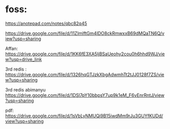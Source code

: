 # foss:

https://anotepad.com/notes/qbc82q45


https://drive.google.com/file/d/11ZImIftGm4IDO8ckRmwxxB69dMQaTN6Q/view?usp=sharing

Affan: 
https://drive.google.com/file/d/1KK6fE3XA5ljBSaUeohy2cou0h6hhd9WJ/view?usp=drive_link

3rd redis : 
https://drive.google.com/file/d/1326hqGTJzkXbgAdwmhTt2tJJ0128f7ZS/view?usp=sharing

3rd redis abimanyu
https://drive.google.com/file/d/1DSl7pY10bbpsY7up9k1eM_F6vEnrRntJ/view?usp=sharing

pdf:
https://drive.google.com/file/d/1sVbLyNMUQj9B15iwdMm9rJu3GUYfKUDd/view?usp=sharing
